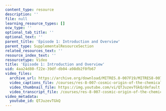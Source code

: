 ```yaml
---
content_type: resource
description: ''
file: null
learning_resource_types: []
ocw_type: ''
optional_tab_title: ''
optional_text: ''
parent_title: 'Episode 1: Introduction and Overview'
parent_type: SupplementalResourceSection
related_resources_text: ''
resource_index_text: ''
resourcetype: Video
title: 'Episode 1: Introduction and Overview'
uid: 4aa24d80-f22e-39df-db04-a98db2f0fb67
video_files:
  archive_url: https://archive.org/download/MITRES.8-007F19/MITRES8-007F19_ep01_300k.mp4
  video_captions_file: /courses/res-8-007-cosmic-origin-of-the-chemical-elements-fall-2019/dda98fa8bfc9516895e6a96e12d3c0af_QTJuzevTGkQ.vtt
  video_thumbnail_file: https://img.youtube.com/vi/QTJuzevTGkQ/default.jpg
  video_transcript_file: /courses/res-8-007-cosmic-origin-of-the-chemical-elements-fall-2019/7c85684f26ebf5a3bc8f531199050a5c_QTJuzevTGkQ.pdf
video_metadata:
  youtube_id: QTJuzevTGkQ
---
```

